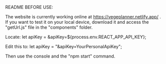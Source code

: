 README BEFORE USE:

The website is currently working online at https://vegeplanner.netlify.app/ . If you want to test it on your local device, download it and access the "getUrl.js" file in the "components" folder.

Locate: let apiKey = &apiKey=${process.env.REACT_APP_API_KEY};

Edit this to: let apiKey = "&apiKey=YourPersonalApiKey";

Then use the console and the "npm start" command.